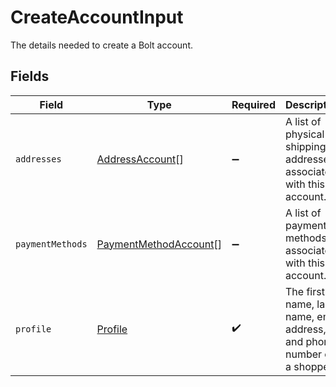 # CreateAccountInput

The details needed to create a Bolt account.


## Fields

| Field                                                                    | Type                                                                     | Required                                                                 | Description                                                              |
| ------------------------------------------------------------------------ | ------------------------------------------------------------------------ | ------------------------------------------------------------------------ | ------------------------------------------------------------------------ |
| `addresses`                                                              | [AddressAccount](../../models/shared/addressaccount.md)[]                | :heavy_minus_sign:                                                       | A list of physical shipping addresses associated with this account.      |
| `paymentMethods`                                                         | [PaymentMethodAccount](../../models/shared/paymentmethodaccount.md)[]    | :heavy_minus_sign:                                                       | A list of payment methods associated with this account.                  |
| `profile`                                                                | [Profile](../../models/shared/profile.md)                                | :heavy_check_mark:                                                       | The first name, last name, email address, and phone number of a shopper. |